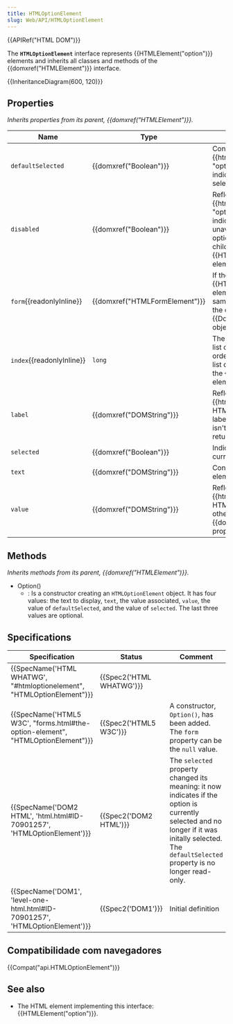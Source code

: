 ```yaml
---
title: HTMLOptionElement
slug: Web/API/HTMLOptionElement
---
```


{{APIRef("HTML DOM")}}

The **`HTMLOptionElement`** interface represents {{HTMLElement("option")}} elements and inherits all classes and methods of the {{domxref("HTMLElement")}} interface.

{{InheritanceDiagram(600, 120)}}

## Properties

_Inherits properties from its parent, {{domxref("HTMLElement")}}._

| Name                            | Type                                     | Description                                                                                                                                                                                                                                                                        |
| ------------------------------- | ---------------------------------------- | ---------------------------------------------------------------------------------------------------------------------------------------------------------------------------------------------------------------------------------------------------------------------------------- |
| `defaultSelected`               | {{domxref("Boolean")}}             | Contains the initial value of the {{htmlattrxref("selected", "option")}} HTML attribute, indicating whether the option is selected by default or not.                                                                                                                |
| `disabled`                      | {{domxref("Boolean")}}             | Reflects the value of the {{htmlattrxref("disabled", "option")}} HTML attribute, which indicates that the option is unavailable to be selected. An option can also be disabled if it is a child of an {{HTMLElement("optgroup")}} element that is disabled. |
| `form`{{readonlyInline}}  | {{domxref("HTMLFormElement")}} | If the option is a descendent of a {{HTMLElement("select")}} element, then this property has the same value as the `form` property of the corresponding {{DomXref("HTMLSelectElement")}} object; otherwise, it is `null`.                                       |
| `index`{{readonlyInline}} | `long`                                   | The position of the option within the list of options it belongs to, in tree-order. If the option is not part of a list of options, like when it is part of the {{HTMLElement("datalist")}} element, the value is `0`.                                                    |
| `label`                         | {{domxref("DOMString")}}         | Reflects the value of the {{htmlattrxref("label", "option")}} HTML attribute, which provides a label for the option. If this attribute isn't specifically set, reading it returns the element's text content.                                                         |
| `selected`                      | {{domxref("Boolean")}}             | Indicates whether the option is currently selected.                                                                                                                                                                                                                                |
| `text`                          | {{domxref("DOMString")}}         | Contains the text content of the element.                                                                                                                                                                                                                                          |
| `value`                         | {{domxref("DOMString")}}         | Reflects the value of the {{htmlattrxref("value", "option")}} HTML attribute, if it exists; otherwise reflects value of the {{domxref("Node.textContent")}} property.                                                                                        |

## Methods

_Inherits methods from its parent, {{domxref("HTMLElement")}}._

- Option()
  - : Is a constructor creating an `HTMLOptionElement` object. It has four values: the text to display, `text`, the value associated, `value`, the value of `defaultSelected`, and the value of `selected`. The last three values are optional.

## Specifications

| Specification                                                                                            | Status                           | Comment                                                                                                                                                                                             |
| -------------------------------------------------------------------------------------------------------- | -------------------------------- | --------------------------------------------------------------------------------------------------------------------------------------------------------------------------------------------------- |
| {{SpecName('HTML WHATWG', "#htmloptionelement", "HTMLOptionElement")}}             | {{Spec2('HTML WHATWG')}} |                                                                                                                                                                                                     |
| {{SpecName('HTML5 W3C', "forms.html#the-option-element", "HTMLOptionElement")}} | {{Spec2('HTML5 W3C')}}     | A constructor, `Option()`, has been added. The `form` property can be the `null` value.                                                                                                             |
| {{SpecName('DOM2 HTML', 'html.html#ID-70901257', 'HTMLOptionElement')}}         | {{Spec2('DOM2 HTML')}}     | The `selected` property changed its meaning: it now indicates if the option is currently selected and no longer if it was initally selected. The `defaultSelected` property is no longer read-only. |
| {{SpecName('DOM1', 'level-one-html.html#ID-70901257', 'HTMLOptionElement')}}     | {{Spec2('DOM1')}}         | Initial definition                                                                                                                                                                                  |

## Compatibilidade com navegadores

{{Compat("api.HTMLOptionElement")}}

## See also

- The HTML element implementing this interface: {{HTMLElement("option")}}.
